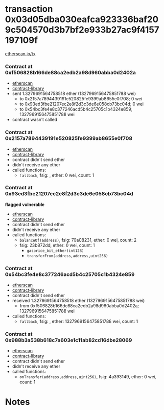 # transaction 0x03d05dba030eafca923336baf209c504570d3b7bf2e933b27ac9f4157197109f

[etherscan.io/tx](https://etherscan.io/tx/0x03d05dba030eafca923336baf209c504570d3b7bf2e933b27ac9f4157197109f)


### Contract at 0xf506828b166de88ca2edb2a98d960abba0d2402a

* [etherscan](https://etherscan.io/address/0xf506828b166de88ca2edb2a98d960abba0d2402a)
* [contract-library](https://contract-library.com/contracts/Ethereum/f506828b166de88ca2edb2a98d960abba0d2402a)
* sent 1.3279691564758518 ether (1327969156475851788 wei)
    * to 0x2157a7894439191e520825fe9399ab8655e0f708; 0 wei
    * to 0x93ed3fbe21207ec2e8f2d3c3de6e058cb73bc04d; 0 wei
    * to 0x54bc3fe4e8c377246acd5b4c25705c1b4324e859; 1327969156475851788 wei
* contract wasn't called


### Contract at 0x2157a7894439191e520825fe9399ab8655e0f708

* [etherscan](https://etherscan.io/address/0x2157a7894439191e520825fe9399ab8655e0f708)
* [contract-library](https://contract-library.com/contracts/Ethereum/2157a7894439191e520825fe9399ab8655e0f708)
* contract didn't send ether
* didn't receive any ether
* called functions:
    * `fallback`, fsig: , ether: 0 wei, count: 1


### Contract at 0x93ed3fbe21207ec2e8f2d3c3de6e058cb73bc04d

**flagged vulnerable**

* [etherscan](https://etherscan.io/address/0x93ed3fbe21207ec2e8f2d3c3de6e058cb73bc04d)
* [contract-library](https://contract-library.com/contracts/Ethereum/93ed3fbe21207ec2e8f2d3c3de6e058cb73bc04d)
* contract didn't send ether
* didn't receive any ether
* called functions:
    * `balanceOf(address)`, fsig: 70a08231, ether: 0 wei, count: 2
    * fsig: 23b872dd, ether: 0 wei, count: 1
        * `gasprice_bit_ether(int128)`
        * `transferFrom(address,address,uint256)`


### Contract at 0x54bc3fe4e8c377246acd5b4c25705c1b4324e859

* [etherscan](https://etherscan.io/address/0x54bc3fe4e8c377246acd5b4c25705c1b4324e859)
* [contract-library](https://contract-library.com/contracts/Ethereum/54bc3fe4e8c377246acd5b4c25705c1b4324e859)
* contract didn't send ether
* received 1.3279691564758518 ether (1327969156475851788 wei)
    * from 0xf506828b166de88ca2edb2a98d960abba0d2402a; 1327969156475851788 wei
* called functions:
    * `fallback`, fsig: , ether: 1327969156475851788 wei, count: 1


### Contract at 0x988b3a538b618c7a603e1c11ab82cd16dbe28069

* [etherscan](https://etherscan.io/address/0x988b3a538b618c7a603e1c11ab82cd16dbe28069)
* [contract-library](https://contract-library.com/contracts/Ethereum/988b3a538b618c7a603e1c11ab82cd16dbe28069)
* contract didn't send ether
* didn't receive any ether
* called functions:
    * `onTransfer(address,address,uint256)`, fsig: 4a393149, ether: 0 wei, count: 1

# Notes

